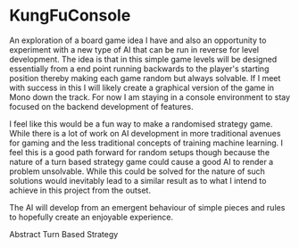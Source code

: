 # KungFuConsole

An exploration of a board game idea I have and also an opportunity to experiment with a new type of AI that can be run in reverse for level development. The idea is that in this simple game levels will be designed essentially from a end point running backwards to the player's starting position thereby making each game random but always solvable. If I meet with success in this I will likely create a graphical version of the game in Mono down the track. For now I am staying in a console environment to stay focused on the backend development of features. 

I feel like this would be a fun way to make a randomised strategy game. While there is a lot of work on AI development in more traditional avenues for gaming and the less traditional concepts of training machine learning. I feel this is a good path forward for random setups though because the nature of a turn based strategy game could cause a good AI to render a problem unsolvable. While this could be solved for the nature of such solutions would inevitably lead to a similar result as to what I intend to achieve in this project from the outset. 

The AI will develop from an emergent behaviour of simple pieces and rules to hopefully create an enjoyable experience.

Abstract Turn Based Strategy
